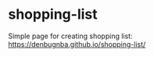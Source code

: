 # shopping-list

Simple page for creating shopping list: 
https://denbugnba.github.io/shopping-list/
